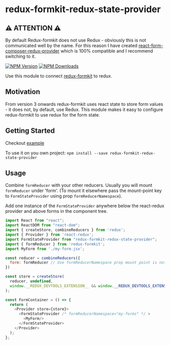 # redux-formkit-redux-state-provider


## ⚠️ ATTENTION ⚠️
By default Redux-formkit does not use Redux - obviously this is not communicated well by the name. For this reason I have created [react-form-composer-redux-provider](https://www.npmjs.com/package/react-form-composer-redux-provider) which is 100% compatible and I recommend switching to it.

[![NPM Version](https://img.shields.io/npm/v/redux-formkit-redux-state-provider.svg?style=flat)](https://www.npmjs.com/package/redux-formkit-redux-state-provider)
[![NPM Downloads](https://img.shields.io/npm/dm/redux-formkit-redux-state-provider.svg?style=flat)](https://npmcharts.com/compare/redux-formkit-redux-state-provider?minimal=true)

Use this module to connect [redux-formkit](https://www.npmjs.com/package/redux-formkit) to redux.  


## Motivation
From version 3 onwards redux-formkit uses react state to store form values - it does not, by default, use Redux. This module makes it easy to configure redux-formkit to use redux for the form state.


## Getting Started
Checkout [example](https://github.com/chrisfield/redux-formkit/tree/master/examples/with-redux)

To use it on you own project:
`npm install --save redux-formkit-redux-state-provider`


## Usage
Combine `formReducer` with your other reducers. Usually you will mount `formReducer` under 'form'. (To mount it elsewhere pass the mount-point key to `FormStateProvider` using prop `formReducerNamespace`).

Add one instance of the `FormStateProvider` anywhere below the react-redux provider and above forms in the component tree. 

```javascript
import React from "react";
import ReactDOM from "react-dom";
import { createStore, combineReducers } from 'redux';
import { Provider } from 'react-redux';
import FormStateProvider from "redux-formkit-redux-state-provider";
import { formReducer } from 'redux-formkit';
import MyForm from './my-form.jsx';

const reducer = combineReducers({
  form: formReducer // Use formReducerNamespace prop mount point is not 'form'
})

const store = createStore(
  reducer, undefined,
  window.__REDUX_DEVTOOLS_EXTENSION__ && window.__REDUX_DEVTOOLS_EXTENSION__()
);

const FormContainer = () => {
  return (
    <Provider store={store}>
      <FormStateProvider /* formReducerNamespace="my-forms" */ >
        <MyForm/>
      </FormStateProvider>
    </Provider>
  );
};

```